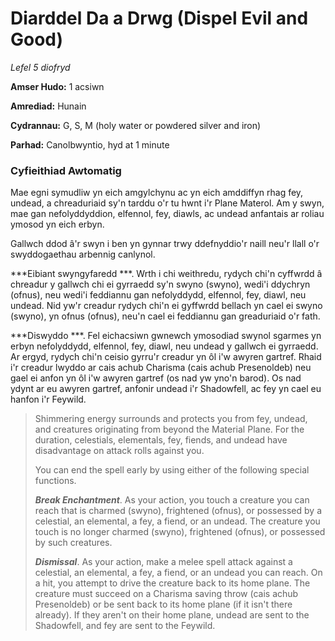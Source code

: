 # Diarddel Da a Drwg (Dispel Evil and Good)

*Lefel 5 diofryd*

**Amser Hudo:** 1 acsiwn

**Amrediad:** Hunain

**Cydrannau:** G, S, M (holy water or powdered silver and iron)

**Parhad:** Canolbwyntio, hyd at 1 minute

### Cyfieithiad Awtomatig

Mae egni symudliw yn eich amgylchynu ac yn eich amddiffyn rhag fey, undead, a chreaduriaid sy'n tarddu o'r tu hwnt i'r Plane Materol. Am y swyn, mae gan nefolyddyddion, elfennol, fey, diawls, ac undead anfantais ar roliau ymosod yn eich erbyn.

Gallwch ddod â'r swyn i ben yn gynnar trwy ddefnyddio'r naill neu'r llall o'r swyddogaethau arbennig canlynol.

***Eibiant swyngyfaredd ***. Wrth i chi weithredu, rydych chi'n cyffwrdd â chreadur y gallwch chi ei gyrraedd sy'n swyno (swyno), wedi'i ddychryn (ofnus), neu wedi'i feddiannu gan nefolyddydd, elfennol, fey, diawl, neu undead. Nid yw'r creadur rydych chi'n ei gyffwrdd bellach yn cael ei swyno (swyno), yn ofnus (ofnus), neu'n cael ei feddiannu gan greaduriaid o'r fath.

***Diswyddo ***. Fel eichacsiwn gwnewch ymosodiad swynol sgarmes yn erbyn nefolyddydd, elfennol, fey, diawl, neu undead y gallwch ei gyrraedd. Ar ergyd, rydych chi'n ceisio gyrru'r creadur yn ôl i'w awyren gartref. Rhaid i'r creadur lwyddo ar cais achub Charisma (cais achub Presenoldeb) neu gael ei anfon yn ôl i'w awyren gartref (os nad yw yno'n barod). Os nad ydynt ar eu awyren gartref, anfonir undead i'r Shadowfell, ac fey yn cael eu hanfon i'r Feywild.

>  Shimmering energy surrounds and protects you from fey, undead, and creatures originating from beyond the Material Plane. For the duration, celestials, elementals, fey, fiends, and undead have disadvantage on attack rolls against you.
>  
>  You can end the spell early by using either of the following special functions.
>  
>  ***Break Enchantment***. As your action, you touch a creature you can reach that is charmed (swyno), frightened (ofnus), or possessed by a celestial, an elemental, a fey, a fiend, or an undead. The creature you touch is no longer charmed (swyno), frightened (ofnus), or possessed by such creatures.
>  
>  ***Dismissal***. As your action, make a melee spell attack against a celestial, an elemental, a fey, a fiend, or an undead you can reach. On a hit, you attempt to drive the creature back to its home plane. The creature must succeed on a Charisma saving throw (cais achub Presenoldeb) or be sent back to its home plane (if it isn't there already). If they aren't on their home plane, undead are sent to the Shadowfell, and fey are sent to the Feywild.